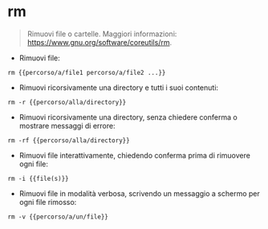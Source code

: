 # rm

> Rimuovi file o cartelle.
> Maggiori informazioni: <https://www.gnu.org/software/coreutils/rm>.

- Rimuovi file:

`rm {{percorso/a/file1 percorso/a/file2 ...}}`

- Rimuovi ricorsivamente una directory e tutti i suoi contenuti:

`rm -r {{percorso/alla/directory}}`

- Rimuovi ricorsivamente una directory, senza chiedere conferma o mostrare messaggi di errore:

`rm -rf {{percorso/alla/directory}}`

- Rimuovi file interattivamente, chiedendo conferma prima di rimuovere ogni file:

`rm -i {{file(s)}}`

- Rimuovi file in modalità verbosa, scrivendo un messaggio a schermo per ogni file rimosso:

`rm -v {{percorso/a/un/file}}`

